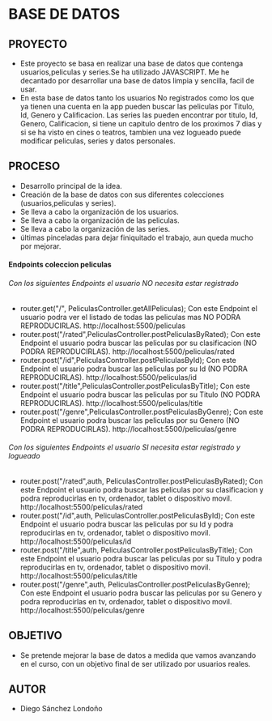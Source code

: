 
# BASE DE DATOS #

## PROYECTO ##
- Este proyecto se basa en realizar una base de datos que contenga usuarios,peliculas y series.Se ha utilizado JAVASCRIPT. Me he decantado por desarrollar una base de datos limpia y sencilla, facil de usar.
- En esta base de datos tanto los usuarios No registrados como los que ya tienen una cuenta en la app pueden buscar las peliculas por Titulo, Id, Genero y Calificacion. Las series las pueden encontrar por titulo, Id, Genero, Calificacion, si tiene un capitulo dentro de los proximos 7 dias y si se ha visto en cines o teatros, tambien una vez logueado puede modificar peliculas, series y datos personales.

## PROCESO ##
- Desarrollo principal de la idea.
- Creación de la base de datos con sus diferentes colecciones (usuarios,peliculas y series).
- Se lleva a cabo la organización de los usuarios.
- Se lleva a cabo la organización de las peliculas.
- Se lleva a cabo la organización de las series.
- últimas pinceladas para dejar finiquitado el trabajo, aun queda mucho por mejorar.

#### Endpoints coleccion peliculas ####

###### Con los siguientes Endpoints el usuario NO necesita estar registrado ######
- router.get("/", PeliculasController.getAllPeliculas); Con este Endpoint el usuario podra ver el listado de todas las peliculas mas NO PODRA REPRODUCIRLAS.
http://localhost:5500/peliculas
- router.post("/rated",PeliculasController.postPeliculasByRated); Con este Endpoint el usuario podra buscar las peliculas por su clasificacion (NO PODRA REPRODUCIRLAS).
http://localhost:5500/peliculas/rated
- router.post("/id",PeliculasController.postPeliculasById); Con este Endpoint el usuario podra buscar las peliculas por su Id (NO PODRA REPRODUCIRLAS).
http://localhost:5500/peliculas/id
- router.post("/title",PeliculasController.postPeliculasByTitle); Con este Endpoint el usuario podra buscar las peliculas por su Titulo (NO PODRA REPRODUCIRLAS).
http://localhost:5500/peliculas/title
- router.post("/genre",PeliculasController.postPeliculasByGenre); Con este Endpoint el usuario podra buscar las peliculas por su Genero (NO PODRA REPRODUCIRLAS).
http://localhost:5500/peliculas/genre

###### Con los siguientes Endpoints el usuario SI necesita estar registrado y logueado ######
- router.post("/rated",auth, PeliculasController.postPeliculasByRated); Con este Endpoint el usuario podra buscar las peliculas por su clasificacion y podra reproducirlas en tv, ordenador, tablet o dispositivo movil.
http://localhost:5500/peliculas/rated
- router.post("/id",auth, PeliculasController.postPeliculasById); Con este Endpoint el usuario podra buscar las peliculas por su Id y podra reproducirlas en tv, ordenador, tablet o dispositivo movil.
http://localhost:5500/peliculas/id
- router.post("/title",auth, PeliculasController.postPeliculasByTitle); Con este Endpoint el usuario podra buscar las peliculas por su Titulo y podra reproducirlas en tv, ordenador, tablet o dispositivo movil.
http://localhost:5500/peliculas/title
- router.post("/genre",auth, PeliculasController.postPeliculasByGenre); Con este Endpoint el usuario podra buscar las peliculas por su Genero y podra reproducirlas en tv, ordenador, tablet o dispositivo movil.
http://localhost:5500/peliculas/genre



## OBJETIVO ##
- Se pretende mejorar la base de datos a medida que vamos avanzando en el curso, con un objetivo final de ser utilizado por usuarios reales.

## AUTOR ##
- Diego Sánchez Londoño 